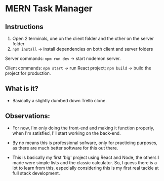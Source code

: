 # MERN Task Manager 

## Instructions
1. Open 2 terminals, one on the client folder and the other on the server folder
2. `npm install` -> install dependencies on both client and server folders

Server commands:
  `npm run dev` -> start nodemon server.

Client commands:
  `npm start` -> run React project;
  `npm build` -> build the project for production.

## What is it?
* Basically a  slightly dumbed down Trello clone. 

## Observations:
* For now, I'm only doing the front-end and making it function properly, when I'm satisfied, I'll start working on the back-end.

* By no means this is professional sofware, only for practicing purposes, as there are much better software for this out there.

* This is basically my first 'big' project using React and Node, the others I made were simple lists and the classic calculator. So, I guess there is a lot to learn from this, especially considering this is my first real tackle at full stack development.
